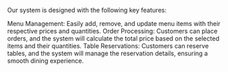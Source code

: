 Our system is designed with the following key features:

Menu Management: Easily add, remove, and update menu items with their respective prices and quantities.
Order Processing: Customers can place orders, and the system will calculate the total price based on the selected items and their quantities.
Table Reservations: Customers can reserve tables, and the system will manage the reservation details, ensuring a smooth dining experience.
